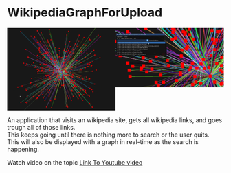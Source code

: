 # WikipediaGraphForUpload

<div style="  content: '';
  clear: both;
  display: table;"
  >
  <img style="width:50%; float:left;" src="https://github.com/Jason-Diesel/WikipediaGraph/blob/master/GrapgImagesForReadme/Graph1.PNG">
  <img style="width:50%; float:left;" src="https://github.com/Jason-Diesel/WikipediaGraph/blob/master/GrapgImagesForReadme/Graph2.PNG">
</div>


An application that visits an wikipedia site, gets all wikipedia links, and goes trough all of those links.
<br>
This keeps going until there is nothing more to search or the user quits.
<br>
This will also be displayed with a graph in real-time as the search is happening.
<br>

Watch video on the topic
<a href="https://youtu.be/Rvapb45jigU">Link To Youtube video</a>
<br>


